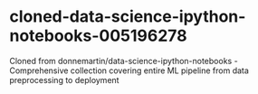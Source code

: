 # cloned-data-science-ipython-notebooks-005196278
Cloned from donnemartin/data-science-ipython-notebooks - Comprehensive collection covering entire ML pipeline from data preprocessing to deployment
